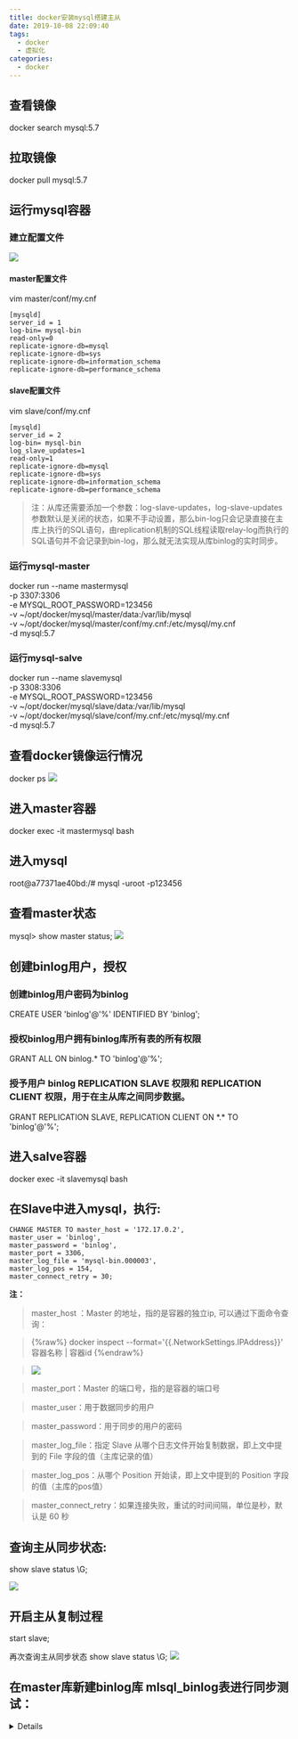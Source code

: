 ```yaml
---
title: docker安装mysql搭建主从
date: 2019-10-08 22:09:40
tags:
  - docker
  - 虚拟化
categories:
  - docker
---
```

## 查看镜像
docker search mysql:5.7
## 拉取镜像
docker pull mysql:5.7
## 运行mysql容器
### 建立配置文件
![](docker安装mysql搭建主从/markdown-img-paste-20191007232046365.png)
#### master配置文件
vim master/conf/my.cnf
```
[mysqld]
server_id = 1
log-bin= mysql-bin
read-only=0
replicate-ignore-db=mysql
replicate-ignore-db=sys
replicate-ignore-db=information_schema
replicate-ignore-db=performance_schema
```
#### slave配置文件
vim slave/conf/my.cnf
```
[mysqld]
server_id = 2
log-bin= mysql-bin
log_slave_updates=1
read-only=1
replicate-ignore-db=mysql
replicate-ignore-db=sys
replicate-ignore-db=information_schema
replicate-ignore-db=performance_schema
```
> 注：从库还需要添加一个参数：log-slave-updates，log-slave-updates参数默认是关闭的状态，如果不手动设置，那么bin-log只会记录直接在主库上执行的SQL语句，由replication机制的SQL线程读取relay-log而执行的SQL语句并不会记录到bin-log，那么就无法实现从库binlog的实时同步。

### 运行mysql-master
docker run --name mastermysql \
-p 3307:3306 \
-e MYSQL_ROOT_PASSWORD=123456 \
-v ~/opt/docker/mysql/master/data:/var/lib/mysql \
-v ~/opt/docker/mysql/master/conf/my.cnf:/etc/mysql/my.cnf \
-d mysql:5.7

### 运行mysql-salve
docker run --name slavemysql \
-p 3308:3306 \
-e MYSQL_ROOT_PASSWORD=123456 \
-v ~/opt/docker/mysql/slave/data:/var/lib/mysql \
-v ~/opt/docker/mysql/slave/conf/my.cnf:/etc/mysql/my.cnf \
-d mysql:5.7

## 查看docker镜像运行情况
docker ps
![](docker安装mysql搭建主从/markdown-img-paste-20190926115002849.png)
## 进入master容器
docker exec -it mastermysql bash
## 进入mysql
root@a77371ae40bd:/# mysql -uroot -p123456
## 查看master状态
mysql> show master status;
![](docker安装mysql搭建主从/markdown-img-paste-20190926115058346.png)

## 创建binlog用户，授权
### 创建binlog用户密码为binlog
CREATE USER 'binlog'@'%' IDENTIFIED BY 'binlog';
### 授权binlog用户拥有binlog库所有表的所有权限
GRANT ALL ON binlog.* TO 'binlog'@'%';
### 授予用户 binlog REPLICATION SLAVE 权限和 REPLICATION CLIENT 权限，用于在主从库之间同步数据。
GRANT REPLICATION SLAVE, REPLICATION CLIENT ON \*.\* TO 'binlog'@'%';
## 进入salve容器
docker exec -it slavemysql bash
## 在Slave中进入mysql，执行:
```
CHANGE MASTER TO master_host = '172.17.0.2',
master_user = 'binlog',
master_password = 'binlog',
master_port = 3306,
master_log_file = 'mysql-bin.000003',
master_log_pos = 154,
master_connect_retry = 30;
```

**注：**
>master_host ：Master 的地址，指的是容器的独立ip, 可以通过下面命令查询：

>{%raw%} docker inspect --format='{{.NetworkSettings.IPAddress}}' 容器名称 | 容器id {%endraw%}

>![](docker安装mysql搭建主从/markdown-img-paste-20190926115222899.png)

>master_port：Master 的端口号，指的是容器的端口号

>master_user：用于数据同步的用户

>master_password：用于同步的用户的密码

>master_log_file：指定 Slave 从哪个日志文件开始复制数据，即上文中提到的 File 字段的值（主库记录的值）

>master_log_pos：从哪个 Position 开始读，即上文中提到的 Position 字段的值（主库的pos值）

>master_connect_retry：如果连接失败，重试的时间间隔，单位是秒，默认是 60 秒

## 查询主从同步状态:
show slave status \G;

![](docker安装mysql搭建主从/markdown-img-paste-20190926115401342.png)

## 开启主从复制过程
start slave;

再次查询主从同步状态 show slave status \G;
![](docker安装mysql搭建主从/markdown-img-paste-20190926115534116.png)

## 在master库新建binlog库 mlsql_binlog表进行同步测试：
<details>
```sql
create database binlog;

use binlog;

CREATE TABLE `mlsql_binlog` (
  `id` int(11) unsigned NOT NULL AUTO_INCREMENT,
  `log` varchar(200) DEFAULT NULL,
  PRIMARY KEY (`id`)
) CHARSET=utf8;

insert into `mlsql_binlog` (`id`, `log`) values(1, 'hello');
```
> 友情链接：https://learnku.com/articles/30439
